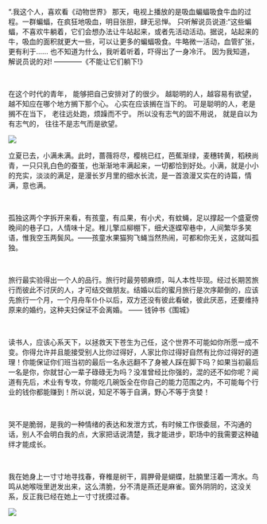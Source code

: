 “.我这个人，喜欢看《动物世界》 那天，电视上播放的是吸血蝙蝠吸食牛血的过程。一群蝙蝠，在疯狂地吸血，明目张胆，肆无忌惮。 只听解说员说道:“这些蝙蝠，不喜欢牛躺着，它们会想办法让牛站起来，或者先活动活动。据说，站起来的牛，吸血的面积就更大一些，可以让更多的蝙蝠吸食。牛略微一活动，血管扩张，更有利于...... 也不知道为什么，我听着听着，吓得出了一身冷汗。 因为我知道，解说员说的对! 
————《不能让它们躺下!》

<br/>

在这个时代的青年， 能够把自己安排对了的很少。 越聪明的人，越容易有欲望， 越不知应在哪个地方搁下那个心。 心实在应该搁在当下的。 可是聪明的人，老是搁不在当下， 老往远处跑，烦躁而不宁。 所以没有志气的固不用说， 就是自以为有志气的， 往往不是志气而是欲望。

![](https://upload-images.jianshu.io/upload_images/6943526-fa204008f75f61f0.jpg?imageMogr2/auto-orient/strip%7CimageView2/2/w/1240)

立夏已去，小满未满。此时，蔷薇将尽，樱桃已红，芭蕉渐绿，麦穗转黄，稻秧尚青，一只只乳白色的蚕茧，也渐渐地丰满起来，一切都恰到好处。小满，就是小小的充实，淡淡的满足，是漫长岁月里的细水长流，是一首浪漫又实在的诗篇，情满，意也满。 

<br/>

孤独这两个字拆开来看，有孩童，有瓜果，有小犬，有蚊蝇，足以撑起一个盛夏傍晚间的巷子口，人情味十足。稚儿擎瓜柳棚下，细犬逐蝶窄巷中，人间繁华多笑语，惟我空玉两鬓风。——孩童水果猫狗飞蝇当然热闹，可都和你无关，这就叫孤独。

<br/>

旅行最实验得出一个人的品行。旅行时最劳顿麻烦，叫人本性毕现。经过长期苦旅行而彼此不讨厌的人，才可结交做朋友。结婚以后的蜜月旅行是次序颠倒的，应该先旅行一个月，一个月舟车仆仆以后，双方还没有彼此看破，彼此厌恶，还要维持原来的婚约，这种夫妇保证不会离婚。 —— 钱钟书《围城》

<br/>

读书人，应该心系天下，以拯救天下苍生为己任，这个世界不可能如你所愿一成不变。你得允许并且能接受别人比你过得好，人家比你过得好自然有比你过得好的道理！你能保证你们班当初的最后一名永远翻不了身被人踩在脚下吗？如果当初最后一名是你，你就甘心一辈子碌碌无为吗？没准曾经比你强的，混的还不如你呢？闻道有先后，术业有专攻，你能吃几碗饭全在你自己的能力范围之内，不可能每个行业的钱你都能赚到！所以说，知足不等于自满，野心不等于贪婪！

<br/>

哭不是脆弱，是我的一种情绪的表达和发泄方式，有时候工作很委屈，不沟通的话，别人不会明白我的点，大家把话说清楚，我才能进步，职场中的我需要这种磕绊才能成长。

<br/>

我在她身上一寸寸地寻找春，脊椎是树干，肩胛骨是蝴蝶，肚腩里汪着一湾水。鸟鸣从她喉咙里迸发出来，这么清脆，分不清是燕还是麻雀。窗外阴阴的，这没关系，反正我已经在她上一寸寸抚摸过春。


![](https://upload-images.jianshu.io/upload_images/6943526-6082fcddee83759f.gif?imageMogr2/auto-orient/strip)

